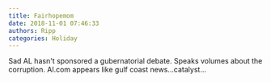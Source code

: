 ```yaml
---
title: Fairhopemom
date: 2018-11-01 07:46:33
authors: Ripp
categories: Holiday
---
```


 Sad AL hasn't sponsored a gubernatorial debate.
Speaks volumes about the corruption. Al.com appears like gulf coast news...catalyst...